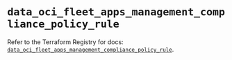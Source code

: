 # `data_oci_fleet_apps_management_compliance_policy_rule`

Refer to the Terraform Registry for docs: [`data_oci_fleet_apps_management_compliance_policy_rule`](https://registry.terraform.io/providers/hashicorp/oci/7.19.0/docs/data-sources/fleet_apps_management_compliance_policy_rule).

